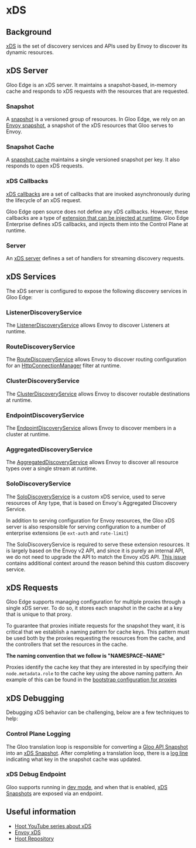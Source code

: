 # xDS

## Background

[xDS](https://www.envoyproxy.io/docs/envoy/latest/api-docs/xds_protocol) is the set of discovery services and APIs used by Envoy to discover its dynamic resources.

## xDS Server

Gloo Edge is an xDS server. It maintains a snapshot-based, in-memory cache and responds to xDS requests with the resources that are requested.

### Snapshot

A [snapshot](https://github.com/solo-io/solo-kit/blob/97bd7c2c67420a6d99bb96f220f2e1a04c6d8a0d/pkg/api/v1/control-plane/cache/snapshot.go#L43) is a versioned group of resources. In Gloo Edge, we rely on an [Envoy snapshot](https://github.com/solo-io/gloo/blob/1f457f4ef5f32aedabc58ef164aeea92acbf481e/projects/gloo/pkg/xds/envoy_snapshot.go#L39), a snapshot of the xDS resources that Gloo serves to Envoy.

### Snapshot Cache

A [snapshot cache](https://github.com/solo-io/solo-kit/blob/97bd7c2c67420a6d99bb96f220f2e1a04c6d8a0d/pkg/api/v1/control-plane/cache/simple.go#L70) maintains a single versioned snapshot per key. It also responds to open xDS requests.

### xDS Callbacks

[xDS callbacks](https://github.com/solo-io/solo-kit/blob/97bd7c2c67420a6d99bb96f220f2e1a04c6d8a0d/pkg/api/v1/control-plane/server/generic_server.go#L76) are a set of callbacks that are invoked asynchronously during the lifecycle of an xDS request.

Gloo Edge open source does not define any xDS callbacks. However, these callbacks are a type of [extension that can be injected at runtime](https://github.com/solo-io/gloo/blob/75c0ee0f3b70258d0013364e82489f570685e1d7/projects/gloo/pkg/syncer/setup/setup_syncer.go#L393). Gloo Edge Enterprise defines xDS callbacks, and injects them into the Control Plane at runtime.

### Server

An [xDS server](https://github.com/solo-io/solo-kit/blob/97bd7c2c67420a6d99bb96f220f2e1a04c6d8a0d/pkg/api/v1/control-plane/server/generic_server.go#L52) defines a set of handlers for streaming discovery requests.

## xDS Services

The xDS server is configured to expose the following discovery services in Gloo Edge:

### ListenerDiscoveryService

The [ListenerDiscoveryService](https://www.envoyproxy.io/docs/envoy/latest/intro/arch_overview/operations/dynamic_configuration#lds) allows Envoy to discover Listeners at runtime.

### RouteDiscoveryService

The [RouteDiscoveryService](https://www.envoyproxy.io/docs/envoy/latest/intro/arch_overview/operations/dynamic_configuration#rds) allows Envoy to discover routing configuration for an [HttpConnectionManager](https://www.envoyproxy.io/docs/envoy/latest/intro/arch_overview/http/http_connection_management.html) filter at runtime.

### ClusterDiscoveryService

The [ClusterDiscoveryService](https://www.envoyproxy.io/docs/envoy/latest/intro/arch_overview/operations/dynamic_configuration#cds) allows Envoy to discover routable destinations at runtime.

### EndpointDiscoveryService

The [EndpointDiscoveryService](https://www.envoyproxy.io/docs/envoy/latest/intro/arch_overview/operations/dynamic_configuration#eds) allows Envoy to discover members in a cluster at runtime.

### AggregatedDiscoveryService

The [AggregatedDiscoveryService](https://www.envoyproxy.io/docs/envoy/latest/intro/arch_overview/operations/dynamic_configuration#aggregated-xds-ads) allows Envoy to discover all resource types over a single stream at runtime.

### SoloDiscoveryService

The [SoloDiscoveryService](https://github.com/solo-io/solo-kit/blob/97bd7c2c67420a6d99bb96f220f2e1a04c6d8a0d/api/xds/solo-discovery-service.proto#L21) is a custom xDS service, used to serve resources of Any type, that is based on Envoy's Aggregated Discovery Service.

In addition to serving configuration for Envoy resources, the Gloo xDS server is also responsible for serving configuration to a number of enterprise extensions (ie `ext-auth` and `rate-limit`)

The SoloDiscoveryService is required to serve these extension resources. It is largely based on the Envoy v2 API, and since it is purely an internal API, we do not need to upgrade the API to match the Envoy xDS API. [This issue](https://github.com/solo-io/gloo/issues/4369) contains additional context around the reason behind this custom discovery service.

## xDS Requests

Gloo Edge supports managing configuration for multiple proxies through a single xDS server. To do so, it stores each snapshot in the cache at a key that is unique to that proxy.

To guarantee that proxies initiate requests for the snapshot they want, it is critical that we establish a naming pattern for cache keys. This pattern must be used both by the proxies requesting the resources from the cache, and the controllers that set the resources in the cache.

**The naming convention that we follow is "NAMESPACE~NAME"**

Proxies identify the cache key that they are interested in by specifying their `node.metadata.role` to the cache key using the above naming pattern. An example of this can be found in the [bootstrap configuration for proxies](https://github.com/solo-io/gloo/blob/0eec04dc0486976fc89bac314b0fd9eccd5261f5/install/helm/gloo/templates/9-gateway-proxy-configmap.yaml#L45)

## xDS Debugging

Debugging xDS behavior can be challenging, below are a few techniques to help:

### Control Plane Logging

The Gloo translation loop is responsible for converting a [Gloo API Snapshot](https://github.com/solo-io/gloo/blob/6994b4108c1d8d8c33404ece16ef1249e0af920c/projects/gloo/pkg/api/v1/gloosnapshot/api_snapshot.sk.go#L22) into an [xDS Snapshot](https://github.com/solo-io/solo-kit/blob/97bd7c2c67420a6d99bb96f220f2e1a04c6d8a0d/pkg/api/v1/control-plane/cache/snapshot.go#L43). After completing a translation loop, there is a [log line](https://github.com/solo-io/gloo/blob/6994b4108c1d8d8c33404ece16ef1249e0af920c/projects/gloo/pkg/syncer/envoy_translator_syncer.go#L166) indicating what key in the snapshot cache was updated.

### xDS Debug Endpoint

Gloo supports running in [dev mode](https://github.com/solo-io/gloo/blob/6994b4108c1d8d8c33404ece16ef1249e0af920c/projects/gloo/pkg/syncer/setup/setup_syncer.go#L360), and when that is enabled, [xDS Snapshots](https://github.com/solo-io/gloo/blob/6994b4108c1d8d8c33404ece16ef1249e0af920c/projects/gloo/pkg/syncer/translator_syncer.go#L96) are exposed via an endpoint.

## Useful information

- [Hoot YouTube series about xDS](https://www.youtube.com/watch?v=S5Fm1Yhomc4)
- [Envoy xDS](https://www.envoyproxy.io/docs/envoy/latest/api-docs/xds_protocol)
- [Hoot Repository](https://github.com/solo-io/hoot)